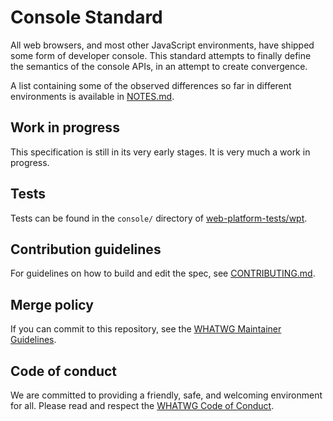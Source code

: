 # Console Standard

All web browsers, and most other JavaScript environments, have shipped some form of developer console. This standard attempts to finally define the semantics of the console APIs, in an attempt to create convergence.

A list containing some of the observed differences so far in different environments is available in [NOTES.md](NOTES.md).

## Work in progress

This specification is still in its very early stages. It is very much a work in progress.

## Tests

Tests can be found in the `console/` directory of [web-platform-tests/wpt](https://github.com/web-platform-tests/wpt).

## Contribution guidelines

For guidelines on how to build and edit the spec, see [CONTRIBUTING.md](CONTRIBUTING.md).

## Merge policy

If you can commit to this repository, see the [WHATWG Maintainer Guidelines](https://github.com/whatwg/meta/blob/master/MAINTAINERS.md).

## Code of conduct

We are committed to providing a friendly, safe, and welcoming environment for all. Please read and respect the [WHATWG Code of Conduct](https://whatwg.org/code-of-conduct).

